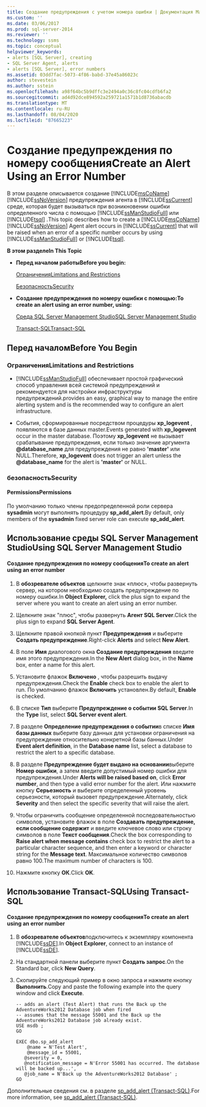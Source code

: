 ```yaml
---
title: Создание предупреждения с учетом номера ошибки | Документация Майкрософт
ms.custom: ''
ms.date: 03/06/2017
ms.prod: sql-server-2014
ms.reviewer: ''
ms.technology: ssms
ms.topic: conceptual
helpviewer_keywords:
- alerts [SQL Server], creating
- SQL Server Agent, alerts
- alerts [SQL Server], error numbers
ms.assetid: 03dd7fac-5073-4f86-babd-37e45a86023c
author: stevestein
ms.author: sstein
ms.openlocfilehash: a98f64bc5b9dffc3e2494a0c36c8fc04cdfb6fa2
ms.sourcegitcommit: ad4d92dce894592a259721a1571b1d8736abacdb
ms.translationtype: MT
ms.contentlocale: ru-RU
ms.lasthandoff: 08/04/2020
ms.locfileid: "87665223"
---
```

# <a name="create-an-alert-using-an-error-number"></a><span data-ttu-id="7a10e-102">Создание предупреждения по номеру сообщения</span><span class="sxs-lookup"><span data-stu-id="7a10e-102">Create an Alert Using an Error Number</span></span>
  <span data-ttu-id="7a10e-103">В этом разделе описывается создание [!INCLUDE[msCoName](../../includes/msconame-md.md)] [!INCLUDE[ssNoVersion](../../includes/ssnoversion-md.md)] предупреждения агента в [!INCLUDE[ssCurrent](../../includes/sscurrent-md.md)] среде, которая будет вызываться при возникновении ошибки определенного числа с помощью [!INCLUDE[ssManStudioFull](../../includes/ssmanstudiofull-md.md)] или [!INCLUDE[tsql](../../includes/tsql-md.md)] .</span><span class="sxs-lookup"><span data-stu-id="7a10e-103">This topic describes how to create a [!INCLUDE[msCoName](../../includes/msconame-md.md)] [!INCLUDE[ssNoVersion](../../includes/ssnoversion-md.md)] Agent alert occurs in [!INCLUDE[ssCurrent](../../includes/sscurrent-md.md)] that will be raised when an error of a specific number occurs by using [!INCLUDE[ssManStudioFull](../../includes/ssmanstudiofull-md.md)] or [!INCLUDE[tsql](../../includes/tsql-md.md)].</span></span>  
  
 <span data-ttu-id="7a10e-104">**В этом разделе**</span><span class="sxs-lookup"><span data-stu-id="7a10e-104">**In This Topic**</span></span>  
  
-   <span data-ttu-id="7a10e-105">**Перед началом работы**</span><span class="sxs-lookup"><span data-stu-id="7a10e-105">**Before you begin:**</span></span>  
  
     [<span data-ttu-id="7a10e-106">Ограничения</span><span class="sxs-lookup"><span data-stu-id="7a10e-106">Limitations and Restrictions</span></span>](#Restrictions)  
  
     [<span data-ttu-id="7a10e-107">Безопасность</span><span class="sxs-lookup"><span data-stu-id="7a10e-107">Security</span></span>](#Security)  
  
-   <span data-ttu-id="7a10e-108">**Создание предупреждения по номеру ошибки с помощью:**</span><span class="sxs-lookup"><span data-stu-id="7a10e-108">**To create an alert using an error number, using:**</span></span>  
  
     [<span data-ttu-id="7a10e-109">Среда SQL Server Management Studio</span><span class="sxs-lookup"><span data-stu-id="7a10e-109">SQL Server Management Studio</span></span>](#SSMSProcedure)  
  
     [<span data-ttu-id="7a10e-110">Transact-SQL</span><span class="sxs-lookup"><span data-stu-id="7a10e-110">Transact-SQL</span></span>](#TsqlProcedure)  
  
##  <a name="before-you-begin"></a><a name="BeforeYouBegin"></a> <span data-ttu-id="7a10e-111">Перед началом</span><span class="sxs-lookup"><span data-stu-id="7a10e-111">Before You Begin</span></span>  
  
###  <a name="limitations-and-restrictions"></a><a name="Restrictions"></a> <span data-ttu-id="7a10e-112">Ограничения</span><span class="sxs-lookup"><span data-stu-id="7a10e-112">Limitations and Restrictions</span></span>  
  
-   [!INCLUDE[ssManStudioFull](../../includes/ssmanstudiofull-md.md)] <span data-ttu-id="7a10e-113">обеспечивает простой графический способ управления всей системой предупреждений и рекомендуется для настройки инфраструктуры предупреждений.</span><span class="sxs-lookup"><span data-stu-id="7a10e-113">provides an easy, graphical way to manage the entire alerting system and is the recommended way to configure an alert infrastructure.</span></span>  
  
-   <span data-ttu-id="7a10e-114">События, сформированные посредством процедуры **xp_logevent** , появляются в базе данных master.</span><span class="sxs-lookup"><span data-stu-id="7a10e-114">Events generated with **xp_logevent** occur in the master database.</span></span> <span data-ttu-id="7a10e-115">Поэтому **xp_logevent** не вызывает срабатывание предупреждения, если только значение аргумента **@database_name** для предупреждения не равно **'master'** или NULL.</span><span class="sxs-lookup"><span data-stu-id="7a10e-115">Therefore, **xp_logevent** does not trigger an alert unless the **@database_name** for the alert is **'master'** or NULL.</span></span>  
  
###  <a name="security"></a><a name="Security"></a> <span data-ttu-id="7a10e-116">безопасность</span><span class="sxs-lookup"><span data-stu-id="7a10e-116">Security</span></span>  
  
####  <a name="permissions"></a><a name="Permissions"></a> <span data-ttu-id="7a10e-117">Permissions</span><span class="sxs-lookup"><span data-stu-id="7a10e-117">Permissions</span></span>  
 <span data-ttu-id="7a10e-118">По умолчанию только члены предопределенной роли сервера **sysadmin** могут выполнять процедуру **sp_add_alert**.</span><span class="sxs-lookup"><span data-stu-id="7a10e-118">By default, only members of the **sysadmin** fixed server role can execute **sp_add_alert**.</span></span>  
  
##  <a name="using-sql-server-management-studio"></a><a name="SSMSProcedure"></a> <span data-ttu-id="7a10e-119">Использование среды SQL Server Management Studio</span><span class="sxs-lookup"><span data-stu-id="7a10e-119">Using SQL Server Management Studio</span></span>  
  
#### <a name="to-create-an-alert-using-an-error-number"></a><span data-ttu-id="7a10e-120">Создание предупреждения по номеру сообщения</span><span class="sxs-lookup"><span data-stu-id="7a10e-120">To create an alert using an error number</span></span>  
  
1.  <span data-ttu-id="7a10e-121">В **обозревателе объектов** щелкните знак «плюс», чтобы развернуть сервер, на котором необходимо создать предупреждение по номеру ошибки.</span><span class="sxs-lookup"><span data-stu-id="7a10e-121">In **Object Explorer,** click the plus sign to expand the server where you want to create an alert using an error number.</span></span>  
  
2.  <span data-ttu-id="7a10e-122">Щелкните знак "плюс", чтобы развернуть **Агент SQL Server**.</span><span class="sxs-lookup"><span data-stu-id="7a10e-122">Click the plus sign to expand **SQL Server Agent**.</span></span>  
  
3.  <span data-ttu-id="7a10e-123">Щелкните правой кнопкой пункт **Предупреждения** и выберите **Создать предупреждение**.</span><span class="sxs-lookup"><span data-stu-id="7a10e-123">Right-click **Alerts** and select **New Alert**.</span></span>  
  
4.  <span data-ttu-id="7a10e-124">В поле **Имя** диалогового окна **Создание предупреждения** введите имя этого предупреждения.</span><span class="sxs-lookup"><span data-stu-id="7a10e-124">In the **New Alert** dialog box, in the **Name** box, enter a name for this alert.</span></span>  
  
5.  <span data-ttu-id="7a10e-125">Установите флажок **Включено** , чтобы разрешить выдачу предупреждения.</span><span class="sxs-lookup"><span data-stu-id="7a10e-125">Check the **Enable** check box to enable the alert to run.</span></span> <span data-ttu-id="7a10e-126">По умолчанию флажок **Включить** установлен.</span><span class="sxs-lookup"><span data-stu-id="7a10e-126">By default, **Enable** is checked.</span></span>  
  
6.  <span data-ttu-id="7a10e-127">В списке **Тип** выберите **Предупреждение о событии SQL Server**.</span><span class="sxs-lookup"><span data-stu-id="7a10e-127">In the **Type** list, select **SQL Server event alert**.</span></span>  
  
7.  <span data-ttu-id="7a10e-128">В разделе **Определение предупреждения о событии**в списке **Имя базы данных** выберите базу данных для установки ограничения на предупреждение относительно конкретной базы банных.</span><span class="sxs-lookup"><span data-stu-id="7a10e-128">Under **Event alert definition**, in the **Database name** list, select a database to restrict the alert to a specific database.</span></span>  
  
8.  <span data-ttu-id="7a10e-129">В разделе **Предупреждение будет выдано на основании**выберите **Номер ошибки**, а затем введите допустимый номер ошибки для предупреждения.</span><span class="sxs-lookup"><span data-stu-id="7a10e-129">Under **Alerts will be raised based on**, click **Error number**, and then type a valid error number for the alert.</span></span> <span data-ttu-id="7a10e-130">Или нажмите кнопку **Серьезность** и выберите определенный уровень серьезности, который вызовет предупреждение.</span><span class="sxs-lookup"><span data-stu-id="7a10e-130">Alternately, click **Severity** and then select the specific severity that will raise the alert.</span></span>  
  
9. <span data-ttu-id="7a10e-131">Чтобы ограничить сообщение определенной последовательностью символов, установите флажок в поле **Создавать предупреждение, если сообщение содержит** и введите ключевое слово или строку символов в поле **Текст сообщения**.</span><span class="sxs-lookup"><span data-stu-id="7a10e-131">Check the box corresponding to **Raise alert when message contains** check box to restrict the alert to a particular character sequence, and then enter a keyword or character string for the **Message text**.</span></span> <span data-ttu-id="7a10e-132">Максимальное количество символов равно 100.</span><span class="sxs-lookup"><span data-stu-id="7a10e-132">The maximum number of characters is 100.</span></span>  
  
10. <span data-ttu-id="7a10e-133">Нажмите кнопку **ОК**.</span><span class="sxs-lookup"><span data-stu-id="7a10e-133">Click **OK**.</span></span>  
  
##  <a name="using-transact-sql"></a><a name="TsqlProcedure"></a> <span data-ttu-id="7a10e-134">Использование Transact-SQL</span><span class="sxs-lookup"><span data-stu-id="7a10e-134">Using Transact-SQL</span></span>  
  
#### <a name="to-create-an-alert-using-an-error-number"></a><span data-ttu-id="7a10e-135">Создание предупреждения по номеру сообщения</span><span class="sxs-lookup"><span data-stu-id="7a10e-135">To create an alert using an error number</span></span>  
  
1.  <span data-ttu-id="7a10e-136">В **обозревателе объектов**подключитесь к экземпляру компонента [!INCLUDE[ssDE](../../includes/ssde-md.md)].</span><span class="sxs-lookup"><span data-stu-id="7a10e-136">In **Object Explorer**, connect to an instance of [!INCLUDE[ssDE](../../includes/ssde-md.md)].</span></span>  
  
2.  <span data-ttu-id="7a10e-137">На стандартной панели выберите пункт **Создать запрос**.</span><span class="sxs-lookup"><span data-stu-id="7a10e-137">On the Standard bar, click **New Query**.</span></span>  
  
3.  <span data-ttu-id="7a10e-138">Скопируйте следующий пример в окно запроса и нажмите кнопку **Выполнить**.</span><span class="sxs-lookup"><span data-stu-id="7a10e-138">Copy and paste the following example into the query window and click **Execute**.</span></span>  
  
    ```  
    -- adds an alert (Test Alert) that runs the Back up the AdventureWorks2012 Database job when fired   
    -- assumes that the message 55001 and the Back up the AdventureWorks2012 Database job already exist.  
    USE msdb ;  
    GO  
  
    EXEC dbo.sp_add_alert  
        @name = N'Test Alert',  
        @message_id = 55001,   
       @severity = 0,   
       @notification_message = N'Error 55001 has occurred. The database will be backed up...',   
       @job_name = N'Back up the AdventureWorks2012 Database' ;  
    GO  
    ```  
  
 <span data-ttu-id="7a10e-139">Дополнительные сведения см. в разделе [sp_add_alert &#40;Transact-SQL&#41;](/sql/relational-databases/system-stored-procedures/sp-add-alert-transact-sql).</span><span class="sxs-lookup"><span data-stu-id="7a10e-139">For more information, see [sp_add_alert &#40;Transact-SQL&#41;](/sql/relational-databases/system-stored-procedures/sp-add-alert-transact-sql).</span></span>  
  
  
